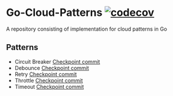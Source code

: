 # Go-Cloud-Patterns [![codecov](https://codecov.io/github/varunu28/Go-Cloud-Patterns/graph/badge.svg?token=J8C2YZ6X2F)](https://codecov.io/github/varunu28/Go-Cloud-Patterns)
A repository consisting of implementation for cloud patterns in Go 

## Patterns
- Circuit Breaker [Checkpoint commit](https://github.com/varunu28/Go-Cloud-Patterns/tree/c0d763bb615b57a788bb05b3811c32278b71f5f7/circuit-breaker)
- Debounce [Checkpoint commit](https://github.com/varunu28/Go-Cloud-Patterns/tree/e723f38d68af11e763c9b0f576df734190749f61/circuit-breaker)
- Retry [Checkpoint commit](https://github.com/varunu28/Go-Cloud-Patterns/tree/753eb237d3830de3d859958e7ce3e27a5d776dc7/retry)
- Throttle [Checkpoint commit](https://github.com/varunu28/Go-Cloud-Patterns/tree/f3c9f52e161fb9fbe57d3753e00947967c9623cf/throttle)
- Timeout [Checkpoint commit]()
